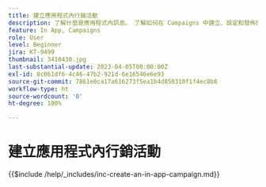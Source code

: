```yaml
---
title: 建立應用程式內行銷活動
description: 了解什麼是應用程式內訊息。 了解如何在 Campaigns 中建立、設定和發佈應用程式內訊息。
feature: In App, Campaigns
role: User
level: Beginner
jira: KT-9499
thumbnail: 3410430.jpg
last-substantial-update: 2023-04-05T00:00:00Z
exl-id: 8c061df6-4c46-47b2-921d-6e16546e6e93
source-git-commit: 7861e0ca17a616273f5ea1b4d850310f1f4ec8b8
workflow-type: ht
source-wordcount: '0'
ht-degree: 100%

---
```


# 建立應用程式內行銷活動

{{$include /help/_includes/inc-create-an-in-app-campaign.md}}